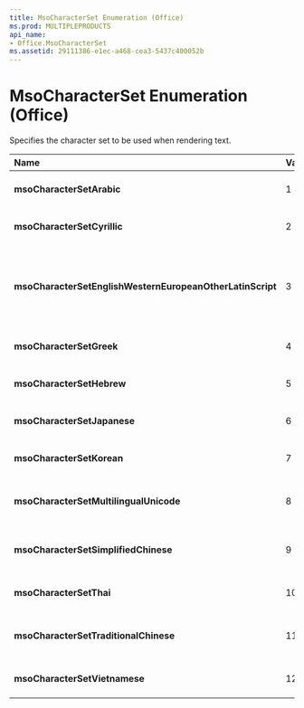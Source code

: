 ```yaml
---
title: MsoCharacterSet Enumeration (Office)
ms.prod: MULTIPLEPRODUCTS
api_name:
- Office.MsoCharacterSet
ms.assetid: 29111386-e1ec-a468-cea3-5437c400052b
---
```



# MsoCharacterSet Enumeration (Office)

Specifies the character set to be used when rendering text.



|**Name**|**Value**|**Description**|
|:-----|:-----|:-----|
|**msoCharacterSetArabic**|1|Arabic character set.|
|**msoCharacterSetCyrillic**|2|Cyrillic character set.|
|**msoCharacterSetEnglishWesternEuropeanOtherLatinScript**|3|English, Western European, and other Latin script character set.|
|**msoCharacterSetGreek**|4|Greek character set.|
|**msoCharacterSetHebrew**|5|Hebrew character set.|
|**msoCharacterSetJapanese**|6|Japanese character set.|
|**msoCharacterSetKorean**|7|Korean character set.|
|**msoCharacterSetMultilingualUnicode**|8|Multilingual Unicode character set.|
|**msoCharacterSetSimplifiedChinese**|9|Simplified Chinese character set.|
|**msoCharacterSetThai**|10|Thai character set.|
|**msoCharacterSetTraditionalChinese**|11|Traditional Chinese character set.|
|**msoCharacterSetVietnamese**|12|Vietnamese character set.|

